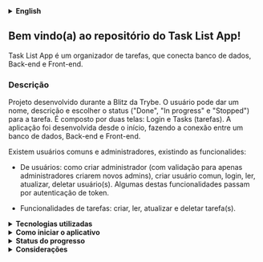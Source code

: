 <details>
<summary><strong>English</strong></summary><br />

## Welcome to Task List App's repository!

Task List App is a tasks organizer app, that connects database, Back-end and Front-end.

### Description

Project developed durint Trybe's Blitz. The user can give a name, description and choose a status ("Done", "In progress" and "Stopped") for the task. Made up by two pages: Login and Tasks. The application was built from the start, connecting a database, Back-end and Front-end.

There is commun users and admins, existing functionalities:

- User: can create administrators (with validation to allow only administrators to create new admins), create commun user, login, read, update, delete user(s). Some of those features goes through token validation.

- Tasks: create, read, update and delete task(s).
Existem usuários comuns e administradores, existindo as funcionalides:

### Tecnologies used

- MySQL.
- Docker.
- JavaScript.
- TypeScript.
- Express.
- Sequelize.
- JWT.
- Mocha.
- Chai.
- Sinon.
- React. 
- HTML/CSS.

### How to use

 1. Clone repository.

  - `git clone git@github.com:FernandoCavalcantii/Task-List-App.git`
  
  2. Enter the clonned folder.
  
  - `cd Task-List-App`
  
  3. Execut docker-compose.yml.
  
  - `docker-compose-up`

  4. Install dependencies.

  - `cd frontend npm install`
  - `cd ../backend`
  - `npm install`
  
  5. Start.
  
  - `npm run dev`
  - `cd ../frontend`
  - `npm start`

### Progress Status

The project is not finished yet. Database and Backend are completed (tests are parcially implemented). Still remaing to finish Front-end and tests.

### Considerations

Although the project is not completed, developing it, I felt satisfied with my development progress in the area, being able to create an application that connects database, Back-end and Front-end.


</details>

## Bem vindo(a) ao repositório do Task List App!

Task List App é um organizador de tarefas, que conecta banco de dados, Back-end e Front-end.

### Descrição

Projeto desenvolvido durante a Blitz da Trybe. O usuário pode dar um nome, descrição e escolher o status ("Done", "In progress" e "Stopped") para a tarefa. É composto por duas telas: Login e Tasks (tarefas). A aplicação foi desenvolvida desde o início, fazendo a conexão entre um banco de dados, Back-end e Front-end.

Existem usuários comuns e administradores, existindo as funcionalides:

- De usuários: como criar administrador (com validação para apenas administradores criarem novos admins), criar usuário comun, login, ler, atualizar, deletar usuário(s). Algumas destas funcionalidades passam por autenticação de token.

- Funcionalidades de tarefas: criar, ler, atualizar e deletar tarefa(s).

<details>
<summary><strong>Tecnologias utilizadas</strong></summary><br />

- MySQL.
- Docker.
- JavaScript.
- TypeScript.
- Express.
- Sequelize.
- JWT.
- Mocha.
- Chai.
- Sinon.
- React. 
- HTML/CSS.

</details>

<details>
  <summary><strong>Como iniciar o aplicativo</strong></summary><br />

  1. Clone o repositório.

  - `git clone git@github.com:FernandoCavalcantii/Task-List-App.git`
  
  2. Entre na pasta clonada.
  
  - `cd Task-List-App`
  
  3. Execute o docker-compose.yml.
  
  - `docker-compose-up`

  4. Instale as dependências.

  - `cd frontend npm install`
  - `cd ../backend`
  - `npm install`
  
  5. Iniciar.
  
  - `npm run dev`
  - `cd ../frontend`
  - `npm start`

</details>

<details>
<summary><strong>Status do progresso</strong></summary><br />

O projeto não foi ainda totalmente finalizado. O banco de dados e o Back-end estão prontos (os testes do back estão parcialmente feitos), faltando finalizar parte do Front-end e testes.

</details>

<details>
<summary><strong>Considerações</strong></summary><br />

Apesar de o projeto não estar concluído, ao desenvolver-lo, me senti bastante satisfeito com meu progresso na área de desenvolvimento, sendo capaz de elaborar um aplicativo que conecta banco de dados, Front-end e Back-end.

</details>
